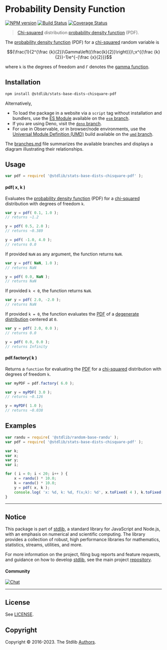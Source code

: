 <!--

@license Apache-2.0

Copyright (c) 2018 The Stdlib Authors.

Licensed under the Apache License, Version 2.0 (the "License");
you may not use this file except in compliance with the License.
You may obtain a copy of the License at

   http://www.apache.org/licenses/LICENSE-2.0

Unless required by applicable law or agreed to in writing, software
distributed under the License is distributed on an "AS IS" BASIS,
WITHOUT WARRANTIES OR CONDITIONS OF ANY KIND, either express or implied.
See the License for the specific language governing permissions and
limitations under the License.

-->

# Probability Density Function

[![NPM version][npm-image]][npm-url] [![Build Status][test-image]][test-url] [![Coverage Status][coverage-image]][coverage-url] <!-- [![dependencies][dependencies-image]][dependencies-url] -->

> [Chi-squared][chisquare-distribution] distribution [probability density function][pdf] (PDF).

<section class="intro">

The [probability density function][pdf] (PDF) for a [chi-squared][chisquare-distribution] random variable is

<!-- <equation class="equation" label="eq:chisquare_pdf" align="center" raw="{\frac{1}{2^{\frac {k}{2}}\Gamma\left({\frac{k}{2}}\right)}}\;x^{{\frac {k}{2}}-1}e^{-{\frac {x}{2}}}" alt="Probability density function (PDF) for a chi-squared distribution."> -->

```math
{\frac{1}{2^{\frac {k}{2}}\Gamma\left({\frac{k}{2}}\right)}}\;x^{{\frac {k}{2}}-1}e^{-{\frac {x}{2}}}
```

<!-- <div class="equation" align="center" data-raw-text="{\frac{1}{2^{\frac {k}{2}}\Gamma\left({\frac{k}{2}}\right)}}\;x^{{\frac {k}{2}}-1}e^{-{\frac {x}{2}}}" data-equation="eq:chisquare_pdf">
    <img src="https://cdn.jsdelivr.net/gh/stdlib-js/stdlib@51534079fef45e990850102147e8945fb023d1d0/lib/node_modules/@stdlib/stats/base/dists/chisquare/pdf/docs/img/equation_chisquare_pdf.svg" alt="Probability density function (PDF) for a chi-squared distribution.">
    <br>
</div> -->

<!-- </equation> -->

where `k` is the degrees of freedom and `Γ` denotes the [gamma function][gamma-function].

</section>

<!-- /.intro -->

<section class="installation">

## Installation

```bash
npm install @stdlib/stats-base-dists-chisquare-pdf
```

Alternatively,

-   To load the package in a website via a `script` tag without installation and bundlers, use the [ES Module][es-module] available on the [`esm` branch][esm-url].
-   If you are using Deno, visit the [`deno` branch][deno-url].
-   For use in Observable, or in browser/node environments, use the [Universal Module Definition (UMD)][umd] build available on the [`umd` branch][umd-url].

The [branches.md][branches-url] file summarizes the available branches and displays a diagram illustrating their relationships.

</section>

<section class="usage">

## Usage

```javascript
var pdf = require( '@stdlib/stats-base-dists-chisquare-pdf' );
```

#### pdf( x, k )

Evaluates the [probability density function][pdf] (PDF) for a [chi-squared][chisquare-distribution] distribution with degrees of freedom `k`.

```javascript
var y = pdf( 0.1, 1.0 );
// returns ~1.2

y = pdf( 0.5, 2.0 );
// returns ~0.389

y = pdf( -1.0, 4.0 );
// returns 0.0
```

If provided `NaN` as any argument, the function returns `NaN`.

```javascript
var y = pdf( NaN, 1.0 );
// returns NaN

y = pdf( 0.0, NaN );
// returns NaN
```

If provided `k < 0`, the function returns `NaN`.

```javascript
var y = pdf( 2.0, -2.0 );
// returns NaN
```

If provided `k = 0`, the function evaluates the [PDF][pdf] of a [degenerate distribution][degenerate-distribution] centered at `0`.

```javascript
var y = pdf( 2.0, 0.0 );
// returns 0.0

y = pdf( 0.0, 0.0 );
// returns Infinity
```

#### pdf.factory( k )

Returns a `function` for evaluating the [PDF][pdf] for a [chi-squared][chisquare-distribution] distribution with degrees of freedom `k`.

```javascript
var myPDF = pdf.factory( 6.0 );

var y = myPDF( 3.0 );
// returns ~0.126

y = myPDF( 1.0 );
// returns ~0.038
```

</section>

<!-- /.usage -->

<section class="examples">

## Examples

<!-- eslint no-undef: "error" -->

```javascript
var randu = require( '@stdlib/random-base-randu' );
var pdf = require( '@stdlib/stats-base-dists-chisquare-pdf' );

var k;
var x;
var y;
var i;

for ( i = 0; i < 20; i++ ) {
    x = randu() * 10.0;
    k = randu() * 10.0;
    y = pdf( x, k );
    console.log( 'x: %d, k: %d, f(x;k): %d', x.toFixed( 4 ), k.toFixed( 4 ), y.toFixed( 4 ) );
}
```

</section>

<!-- /.examples -->

<!-- Section for related `stdlib` packages. Do not manually edit this section, as it is automatically populated. -->

<section class="related">

</section>

<!-- /.related -->

<!-- Section for all links. Make sure to keep an empty line after the `section` element and another before the `/section` close. -->


<section class="main-repo" >

* * *

## Notice

This package is part of [stdlib][stdlib], a standard library for JavaScript and Node.js, with an emphasis on numerical and scientific computing. The library provides a collection of robust, high performance libraries for mathematics, statistics, streams, utilities, and more.

For more information on the project, filing bug reports and feature requests, and guidance on how to develop [stdlib][stdlib], see the main project [repository][stdlib].

#### Community

[![Chat][chat-image]][chat-url]

---

## License

See [LICENSE][stdlib-license].


## Copyright

Copyright &copy; 2016-2023. The Stdlib [Authors][stdlib-authors].

</section>

<!-- /.stdlib -->

<!-- Section for all links. Make sure to keep an empty line after the `section` element and another before the `/section` close. -->

<section class="links">

[npm-image]: http://img.shields.io/npm/v/@stdlib/stats-base-dists-chisquare-pdf.svg
[npm-url]: https://npmjs.org/package/@stdlib/stats-base-dists-chisquare-pdf

[test-image]: https://github.com/stdlib-js/stats-base-dists-chisquare-pdf/actions/workflows/test.yml/badge.svg?branch=main
[test-url]: https://github.com/stdlib-js/stats-base-dists-chisquare-pdf/actions/workflows/test.yml?query=branch:main

[coverage-image]: https://img.shields.io/codecov/c/github/stdlib-js/stats-base-dists-chisquare-pdf/main.svg
[coverage-url]: https://codecov.io/github/stdlib-js/stats-base-dists-chisquare-pdf?branch=main

<!--

[dependencies-image]: https://img.shields.io/david/stdlib-js/stats-base-dists-chisquare-pdf.svg
[dependencies-url]: https://david-dm.org/stdlib-js/stats-base-dists-chisquare-pdf/main

-->

[chat-image]: https://img.shields.io/gitter/room/stdlib-js/stdlib.svg
[chat-url]: https://app.gitter.im/#/room/#stdlib-js_stdlib:gitter.im

[stdlib]: https://github.com/stdlib-js/stdlib

[stdlib-authors]: https://github.com/stdlib-js/stdlib/graphs/contributors

[umd]: https://github.com/umdjs/umd
[es-module]: https://developer.mozilla.org/en-US/docs/Web/JavaScript/Guide/Modules

[deno-url]: https://github.com/stdlib-js/stats-base-dists-chisquare-pdf/tree/deno
[umd-url]: https://github.com/stdlib-js/stats-base-dists-chisquare-pdf/tree/umd
[esm-url]: https://github.com/stdlib-js/stats-base-dists-chisquare-pdf/tree/esm
[branches-url]: https://github.com/stdlib-js/stats-base-dists-chisquare-pdf/blob/main/branches.md

[stdlib-license]: https://raw.githubusercontent.com/stdlib-js/stats-base-dists-chisquare-pdf/main/LICENSE

[chisquare-distribution]: https://en.wikipedia.org/wiki/Chi-squared_distribution

[degenerate-distribution]: https://en.wikipedia.org/wiki/Degenerate_distribution

[gamma-function]: https://en.wikipedia.org/wiki/Gamma_function

[pdf]: https://en.wikipedia.org/wiki/Probability_density_function

</section>

<!-- /.links -->

